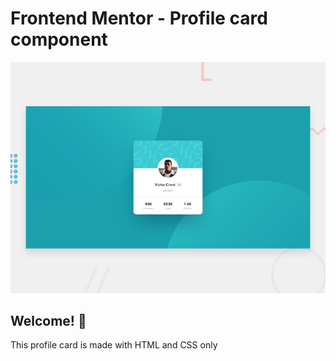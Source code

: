 # Frontend Mentor - Profile card component

![Design preview for the Profile card component coding challenge](./design/desktop-preview.jpg)

## Welcome! 👋

This profile card is made with HTML and CSS only
